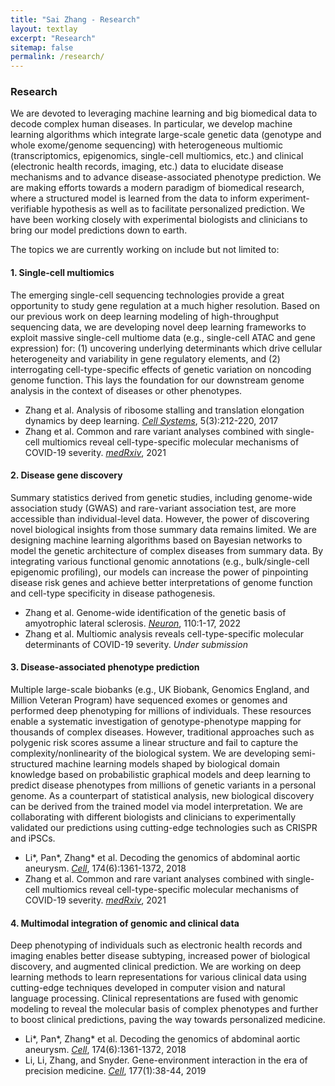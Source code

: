 ```yaml
---
title: "Sai Zhang - Research"
layout: textlay
excerpt: "Research"
sitemap: false
permalink: /research/
---
```


### Research

We are devoted to leveraging machine learning and big biomedical data to decode complex human diseases. In particular, we develop machine learning algorithms which integrate large-scale genetic data (genotype and whole exome/genome sequencing) with heterogeneous multiomic (transcriptomics, epigenomics, single-cell multiomics, etc.) and clinical (electronic health records, imaging, etc.) data to elucidate disease mechanisms and to advance disease-associated phenotype prediction. We are making efforts towards a modern paradigm of biomedical research, where a structured model is learned from the data to inform experiment-verifiable hypothesis as well as to facilitate personalized prediction. We have been working closely with experimental biologists and clinicians to bring our model predictions down to earth.

The topics we are currently working on include but not limited to:

#### 1. Single-cell multiomics

The emerging single-cell sequencing technologies provide a great opportunity to study gene regulation at a much higher resolution. Based on our previous work on deep learning modeling of high-throughput sequencing data, we are developing novel deep learning frameworks to exploit massive single-cell multiome data (e.g., single-cell ATAC and gene expression) for: (1) uncovering underlying determinants which drive cellular heterogeneity and variability in gene regulatory elements, and (2) interrogating cell-type-specific effects of genetic variation on noncoding genome function. This lays the foundation for our downstream genome analysis in the context of diseases or other phenotypes.

<ul>
  <li> Zhang et al. Analysis of ribosome stalling and translation elongation dynamics by deep learning. <a href="https://doi.org/10.1016/j.cels.2017.08.004"><em>Cell Systems</em></a>, 5(3):212-220, 2017 </li>
  <li> Zhang et al. Common and rare variant analyses combined with single-cell multiomics reveal cell-type-specific molecular mechanisms of COVID-19 severity. <a href="https://pubmed.ncbi.nlm.nih.gov/34189540/"><em>medRxiv</em></a>, 2021 </li>
</ul>

#### 2. Disease gene discovery

Summary statistics derived from genetic studies, including genome-wide association study (GWAS) and rare-variant association test, are more accessible than individual-level data. However, the power of discovering novel biological insights from those summary data remains limited. We are designing machine learning algorithms based on Bayesian networks to model the genetic architecture of complex diseases from summary data. By integrating various functional genomic annotations (e.g., bulk/single-cell epigenomic profiling), our models can increase the power of pinpointing disease risk genes and achieve better interpretations of genome function and cell-type specificity in disease pathogenesis. 

<ul>
  <li> Zhang et al. Genome-wide identification of the genetic basis of amyotrophic lateral sclerosis. <a href="https://doi.org/10.1016/j.neuron.2021.12.019"><em>Neuron</em></a>, 110:1-17, 2022 </li>
  <li> Zhang et al. Multiomic analysis reveals cell-type-specific molecular determinants of COVID-19 severity. <em>Under submission</em> </li>
</ul>

#### 3. Disease-associated phenotype prediction

Multiple large-scale biobanks (e.g., UK Biobank, Genomics England, and Million Veteran Program) have sequenced exomes or genomes and performed deep phenotyping for millions of individuals. These resources enable a systematic investigation of genotype-phenotype mapping for thousands of complex diseases. However, traditional approaches such as polygenic risk scores assume a linear structure and fail to capture the complexity/nonlinearity of the biological system. We are developing semi-structured machine learning models shaped by biological domain knowledge based on probabilistic graphical models and deep learning to predict disease phenotypes from millions of genetic variants in a personal genome. As a counterpart of statistical analysis, new biological discovery can be derived from the trained model via model interpretation. We are collaborating with different biologists and clinicians to experimentally validated our predictions using cutting-edge technologies such as CRISPR and iPSCs.

<ul>
  <li> Li*, Pan*, Zhang* et al. Decoding the genomics of abdominal aortic aneurysm. <a href="https://doi.org/10.1016/j.cell.2018.07.021"><em>Cell</em></a>, 174(6):1361-1372, 2018 </li>
  <li> Zhang et al. Common and rare variant analyses combined with single-cell multiomics reveal cell-type-specific molecular mechanisms of COVID-19 severity. <a href="https://pubmed.ncbi.nlm.nih.gov/34189540/"><em>medRxiv</em></a>, 2021 </li>
</ul>

#### 4. Multimodal integration of genomic and clinical data

Deep phenotyping of individuals such as electronic health records and imaging enables better disease subtyping, increased power of biological discovery, and augmented clinical prediction. We are working on deep learning methods to learn representations for various clinical data using cutting-edge techniques developed in computer vision and natural language processing. Clinical representations are fused with genomic modeling to reveal the molecular basis of complex phenotypes and further to boost clinical predictions, paving the way towards personalized medicine.

<ul>
  <li> Li*, Pan*, Zhang* et al. Decoding the genomics of abdominal aortic aneurysm. <a href="https://doi.org/10.1016/j.cell.2018.07.021"><em>Cell</em></a>, 174(6):1361-1372, 2018 </li>
  <li> Li, Li, Zhang, and Snyder. Gene-environment interaction in the era of precision medicine. <a href="https://doi.org/10.1016/j.cell.2019.03.004"><em>Cell</em></a>, 177(1):38-44, 2019 </li>
</ul>
